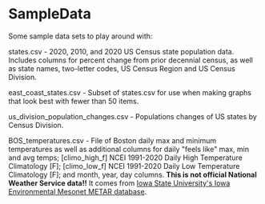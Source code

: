 # SampleData
Some sample data sets to play around with:

states.csv - 2020, 2010, and 2020 US Census state population data. Includes columns for percent change from prior decennial census, as well as state names, two-letter codes, US Census Region and US Census Division.

east_coast_states.csv - Subset of states.csv for use when making graphs that look best with fewer than 50 items.

us_division_population_changes.csv - Populations changes of US states by Census Division.

BOS_temperatures.csv - File of Boston daily max and minimum temperatures as well as additional columns for daily "feels like" max, min and avg temps; [climo_high_f] NCEI 1991-2020 Daily High Temperature Climatology [F]; [climo_low_f] NCEI 1991-2020 Daily Low Temperature Climatology [F]; and month, year, day columns. **This is not official National Weather Service data!!** It comes from [Iowa State University's Iowa Environmental Mesonet METAR database](https://mesonet.agron.iastate.edu/request/download.phtml?network=MA_ASOS). 
